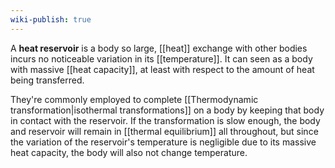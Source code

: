 ```yaml
---
wiki-publish: true
---
```

A **heat reservoir** is a body so large, [[heat]] exchange with other bodies incurs no noticeable variation in its [[temperature]]. It can seen as a body with massive [[heat capacity]], at least with respect to the amount of heat being transferred.

They're commonly employed to complete [[Thermodynamic transformation|isothermal transformations]] on a body by keeping that body in contact with the reservoir. If the transformation is slow enough, the body and reservoir will remain in [[thermal equilibrium]] all throughout, but since the variation of the reservoir's temperature is negligible due to its massive heat capacity, the body will also not change temperature.